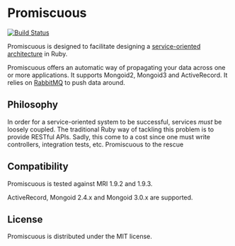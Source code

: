 Promiscuous
===========

[![Build Status](https://secure.travis-ci.org/crowdtap/promiscuous.png?branch=master)](https://secure.travis-ci.org/crowdtap/promiscuous)

Promiscuous is designed to facilitate designing a
[service-oriented architecture](http://en.wikipedia.org/wiki/Service-oriented_architecture)
in Ruby.

Promiscuous offers an automatic way of propagating your data across one or more
applications. It supports Mongoid2, Mongoid3 and ActiveRecord.
It relies on [RabbitMQ](http://www.rabbitmq.com/) to push data around.

Philosophy
----------

In order for a service-oriented system to be successful, services *must* be
loosely coupled.  The traditional Ruby way of tackling this problem is to
provide RESTful APIs.
Sadly, this come to a cost since one must write controllers, integration tests, etc.
Promiscuous to the rescue

Compatibility
-------------

Promiscuous is tested against MRI 1.9.2 and 1.9.3.

ActiveRecord, Mongoid 2.4.x and Mongoid 3.0.x are supported.

License
-------

Promiscuous is distributed under the MIT license.
